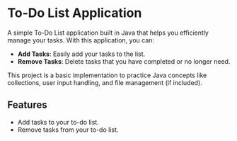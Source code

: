 # To-Do List Application

A simple To-Do List application built in Java that helps you efficiently manage your tasks. With this application, you can:

- **Add Tasks**: Easily add your tasks to the list.
- **Remove Tasks**: Delete tasks that you have completed or no longer need.

This project is a basic implementation to practice Java concepts like collections, user input handling, and file management (if included).

## Features
- Add tasks to your to-do list.
- Remove tasks from your to-do list.
